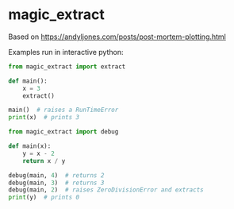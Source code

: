 # magic_extract

Based on https://andyljones.com/posts/post-mortem-plotting.html

Examples run in interactive python:

```python
from magic_extract import extract

def main():
    x = 3
    extract()

main()  # raises a RunTimeError
print(x)  # prints 3
```

```python
from magic_extract import debug

def main(x):
    y = x - 2
    return x / y

debug(main, 4)  # returns 2
debug(main, 3)  # returns 3
debug(main, 2)  # raises ZeroDivisionError and extracts
print(y)  # prints 0
```

